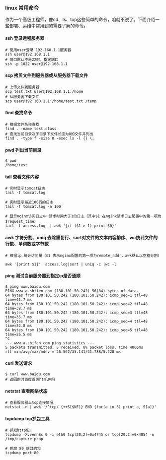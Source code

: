 ### linux  常用命令
作为一个高级工程师，像cd、ls、top这些简单的命令，咱就不说了。下面介绍一些部署、运维中常用到的需要了解的命令。

#### ssh 登录远程服务器

```
# 使用user登录 192.168.1.1服务器
ssh user@192.168.1.1
# 端口默认不是22时，指定端口
ssh -p 1022 user@192.168.1.1
```

#### scp 拷贝文件到服务器或从服务器下载文件

```
# 上传文件到服务器
scp test.txt user@192.168.1.1:/home
# 从服务器下载文件
scp user@192.168.1.1:/home/test.txt /temp

```
#### find 查找命令

```
# 根据文件名称查找
find . -name test.class
# 查找当前目录及子目录下文件长度为0的文件并列出
find . -type f -size 0 -exec ls -l {} \;

```

#### pwd 列出当前目录
```
$ pwd
/home/test
```

#### tail 查看文件内容

```
# 实时显示tomcat日志
tail -f tomcat.log

# 实时显示最近100行的日志
tail -f tomcat.log -n 100

# 显示nginx访问日志中 请求时间大于1的日志（其中$1 在nginx请求日志配置中的第一项为$request_time）
tail -f access.log  | awk '{if ($1 > 1) print $0}'

```

#### awk 字符分割、uniq 去除重复行、sort对文件的文本内容排序、wc统计文件的行数、单词数或字节数

```
# 根据ip 统计访问量（$1 表示nginx配置的第一项为remote_addr，awk默认以空格分割）

awk '{print $1}'  access.log|sort | uniq -c |wc -l

```

#### ping 测试当前服务器到指定ip是否通顺

```
$ ping www.baidu.com
PING www.a.shifen.com (180.101.50.242) 56(84) bytes of data.
64 bytes from 180.101.50.242 (180.101.50.242): icmp_seq=1 ttl=48 time=41.7 ms
64 bytes from 180.101.50.242 (180.101.50.242): icmp_seq=2 ttl=48 time=38.7 ms
64 bytes from 180.101.50.242 (180.101.50.242): icmp_seq=3 ttl=48 time=35.7 ms
64 bytes from 180.101.50.242 (180.101.50.242): icmp_seq=4 ttl=48 time=32.8 ms
64 bytes from 180.101.50.242 (180.101.50.242): icmp_seq=5 ttl=48 time=26.5 ms
^C
--- www.a.shifen.com ping statistics ---
5 packets transmitted, 5 received, 0% packet loss, time 4006ms
rtt min/avg/max/mdev = 26.562/35.141/41.788/5.220 ms

```

#### curl 发送请求
```
$ curl www.baidu.com
# 返回的时百度首页html内容
```

#### netstat 查看网络状态

```
# 查看服务器上tcp连接情况
netstat -n | awk '/^tcp/ {++S[$NF]} END {for(a in S) print a, S[a]}'

```

#### tcpdump tcp抓包工具

```
# 抓取http包
tcpdump -XvvennSs 0 -i eth0 tcp[20:2]=0x4745 or tcp[20:2]=0x4854 -w /tmp/capture.pcap

# 抓取 80 端口的包
tcpdump port 80
```
